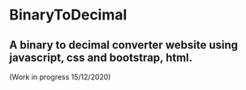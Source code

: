 # BinaryToDecimal

## A binary to decimal converter website using javascript, css and bootstrap, html. 

(Work in progress 15/12/2020)

